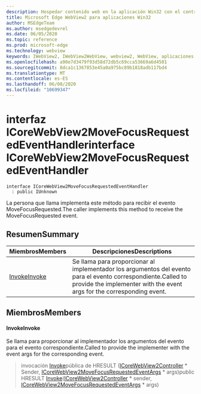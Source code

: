 ```yaml
---
description: Hospedar contenido web en la aplicación Win32 con el control Microsoft Edge WebView2
title: Microsoft Edge WebView2 para aplicaciones Win32
author: MSEdgeTeam
ms.author: msedgedevrel
ms.date: 06/05/2020
ms.topic: reference
ms.prod: microsoft-edge
ms.technology: webview
keywords: IWebView2, IWebView2WebView, webview2, WebView, aplicaciones Win32, Win32, Edge, ICoreWebView2, ICoreWebView2Controller, control de explorador, HTML Edge
ms.openlocfilehash: a90e7d3479f93d58d72db5c69cca53669a6d4501
ms.sourcegitcommit: 8dca1c1367853e45a0a975bc89b1818adb117bd4
ms.translationtype: MT
ms.contentlocale: es-ES
ms.lasthandoff: 06/08/2020
ms.locfileid: "10699347"
---
```

# <span data-ttu-id="c2310-104">interfaz ICoreWebView2MoveFocusRequestedEventHandler</span><span class="sxs-lookup"><span data-stu-id="c2310-104">interface ICoreWebView2MoveFocusRequestedEventHandler</span></span> 

```
interface ICoreWebView2MoveFocusRequestedEventHandler
  : public IUnknown
```

<span data-ttu-id="c2310-105">La persona que llama implementa este método para recibir el evento MoveFocusRequested.</span><span class="sxs-lookup"><span data-stu-id="c2310-105">The caller implements this method to receive the MoveFocusRequested event.</span></span>

## <span data-ttu-id="c2310-106">Resumen</span><span class="sxs-lookup"><span data-stu-id="c2310-106">Summary</span></span>

 <span data-ttu-id="c2310-107">Miembros</span><span class="sxs-lookup"><span data-stu-id="c2310-107">Members</span></span>                        | <span data-ttu-id="c2310-108">Descripciones</span><span class="sxs-lookup"><span data-stu-id="c2310-108">Descriptions</span></span>
--------------------------------|---------------------------------------------
[<span data-ttu-id="c2310-109">Invoke</span><span class="sxs-lookup"><span data-stu-id="c2310-109">Invoke</span></span>](#invoke) | <span data-ttu-id="c2310-110">Se llama para proporcionar al implementador los argumentos del evento para el evento correspondiente.</span><span class="sxs-lookup"><span data-stu-id="c2310-110">Called to provide the implementer with the event args for the corresponding event.</span></span>

## <span data-ttu-id="c2310-111">Miembros</span><span class="sxs-lookup"><span data-stu-id="c2310-111">Members</span></span>

#### <span data-ttu-id="c2310-112">Invoke</span><span class="sxs-lookup"><span data-stu-id="c2310-112">Invoke</span></span> 

<span data-ttu-id="c2310-113">Se llama para proporcionar al implementador los argumentos del evento para el evento correspondiente.</span><span class="sxs-lookup"><span data-stu-id="c2310-113">Called to provide the implementer with the event args for the corresponding event.</span></span>

> <span data-ttu-id="c2310-114">invocación [Invoke](#invoke)pública de HRESULT ([ICoreWebView2Controller](icorewebview2controller.md) \* Sender, [ICoreWebView2MoveFocusRequestedEventArgs](icorewebview2movefocusrequestedeventargs.md) \* args)</span><span class="sxs-lookup"><span data-stu-id="c2310-114">public HRESULT [Invoke](#invoke)([ICoreWebView2Controller](icorewebview2controller.md) \* sender, [ICoreWebView2MoveFocusRequestedEventArgs](icorewebview2movefocusrequestedeventargs.md) \* args)</span></span>

